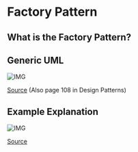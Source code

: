 # Factory Pattern

## What is the Factory Pattern?

## Generic UML

![IMG](https://www.dofactory.com/img/diagrams/net/factory.png)

[Source](https://www.google.com/url?sa=i&url=https%3A%2F%2Fwww.dofactory.com%2Fnet%2Ffactory-method-design-pattern&psig=AOvVaw04IIoPqfV0h-o8mjV2n0qb&ust=1694550816645000&source=images&cd=vfe&opi=89978449&ved=2ahUKEwjlgo7ts6OBAxW7gIkEHcdaB_cQr4kDegQIARB4) (Also page 108 in Design Patterns)

## Example Explanation

![IMG](https://www.tutorialspoint.com/design_pattern/images/factory_pattern_uml_diagram.jpg)

[Source](https://www.tutorialspoint.com/design_pattern/factory_pattern.html)

